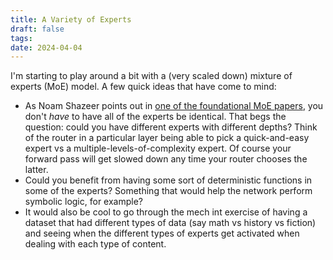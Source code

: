 ```yaml
---
title: A Variety of Experts
draft: false
tags: 
date: 2024-04-04
---
```

I'm starting to play around a bit with a (very scaled down) mixture of experts (MoE) model. A few quick ideas that have come to mind:
- As Noam Shazeer points out in [one of the foundational MoE papers](https://arxiv.org/abs/1701.06538), you don't *have* to have all of the experts be identical. That begs the question: could you have different experts with different depths? Think of the router in a particular layer being able to pick a quick-and-easy expert vs a multiple-levels-of-complexity expert. Of course your forward pass will get slowed down any time your router chooses the latter.
- Could you benefit from having some sort of deterministic functions in some of the experts? Something that would help the network perform symbolic logic, for example?
- It would also be cool to go through the mech int exercise of having a dataset that had different types of data (say math vs history vs fiction) and seeing when the different types of experts get activated when dealing with each type of content.
